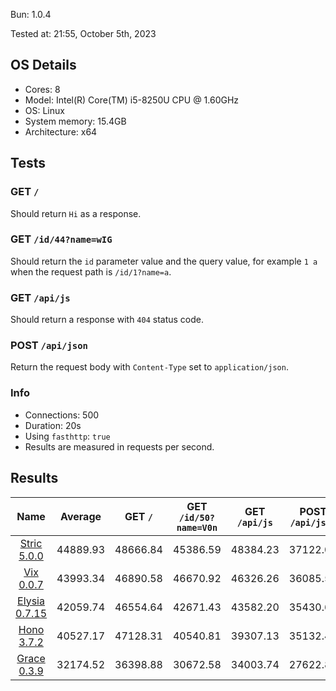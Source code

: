 Bun: 1.0.4

Tested at: 21:55, October 5th, 2023

## OS Details
- Cores: 8
- Model: Intel(R) Core(TM) i5-8250U CPU @ 1.60GHz
- OS: Linux
- System memory: 15.4GB
- Architecture: x64
## Tests
### GET `/`
Should return `Hi` as a response.
### GET `/id/44?name=wIG`
Should return the `id` parameter value and the query value, for example `1 a` when the request path is `/id/1?name=a`.
### GET `/api/js`
Should return a response with `404` status code.
### POST `/api/json`
Return the request body with `Content-Type` set to `application/json`.
### Info
- Connections: 500
- Duration: 20s
- Using `fasthttp`: `true`
- Results are measured in requests per second.

## Results
| Name | Average | GET `/` | GET `/id/50?name=V0n` | GET `/api/js` | POST `/api/json` |
|  :---: | :---: | :---: | :---: | :---: | :---: |
| [Stric 5.0.0](/results/main/Stric) | 44889.93 | 48666.84 | 45386.59 | 48384.23 | 37122.06 |
| [Vix 0.0.7](/results/main/Vix) | 43993.34 | 46890.58 | 46670.92 | 46326.26 | 36085.58 |
| [Elysia 0.7.15](/results/main/Elysia) | 42059.74 | 46554.64 | 42671.43 | 43582.20 | 35430.67 |
| [Hono 3.7.2](/results/main/Hono) | 40527.17 | 47128.31 | 40540.81 | 39307.13 | 35132.42 |
| [Grace 0.3.9](/results/main/Grace) | 32174.52 | 36398.88 | 30672.58 | 34003.74 | 27622.88 |